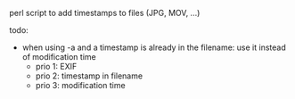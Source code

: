perl script to add timestamps to files (JPG, MOV, ...)

todo:
 - when using -a and a timestamp is already in the filename: use it instead of modification time
   - prio 1: EXIF
   - prio 2: timestamp in filename
   - prio 3: modification time
